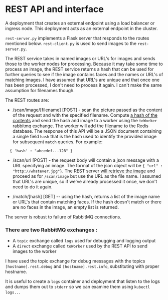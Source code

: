 # REST API and interface

A deployment that creates an external endpoint using a load balancer or ingress node. This deployment acts as an external endpoint in the cluster.

`rest-server.py` implements a Flask server that responds to the routes mentioned below. `rest-client.py` is used to send images to the `rest-server.py`.

The REST service takes in named images or URL's for images and sends those to the worker nodes for processing. Because it may take some time to process an image, the REST service returns a hash that can be used for further queries to see if the image contains faces and the names or URL's of matching images. I have assumed that URL's are unique and that once one has been processed, I don't need to process it again. I can't make the same assumption for filenames though. 

The REST routes are:

+ /scan/image/[filename] [POST] - scan the picture passed as the content of the request and with the specified filename. Compute [a hash of the contents](https://docs.python.org/3/library/hashlib.html) and send the hash and image to a worker using the `toWorker` rabbitmq exchange. The worker will add the filename to the Redis database. The response of this API will be a JSON document containing a single field `hash` that is the hash used to identify the provided image for subsequent `match` queries. For example:
```
  { 'hash' : "abcedef...128" }
```

+ /scan/url [POST] - the request body will contain a json message with a URL specifying an image. The format of the json object will be `{ "url" : "http://whatever.jpg"}`. The REST server [will retrieve the image](https://www.tutorialspoint.com/downloading-files-from-web-using-python) and proceed as for `/scan/image` but use the URL as the file name. I assumed that URL's are unique, so if we've already processed it once, we don't need to do it again.

+ /match/[hash] [GET] -- using the hash, returns a list of the image name or URL's that contain matching faces. If the hash doesn't match or there are no faces in the image, an empty list is returned.

The server is robust to failure of RabbitMQ connections. 

### There are two RabbitMQ exchanges :
+ A `topic` exchange called `logs` used for debugging and logging output
+ A `direct` exchange called `toWorker` used by the REST API to send images to the worker

I have used the topic exchange for debug messages with the topics `[hostname].rest.debug` and `[hostname].rest.info`, substituting with proper hostname. 

It is useful to create a `logs` container and deployment that listen to the logs and dumps them out to `stderr` so we can examine them using `kubectl logs..`.

